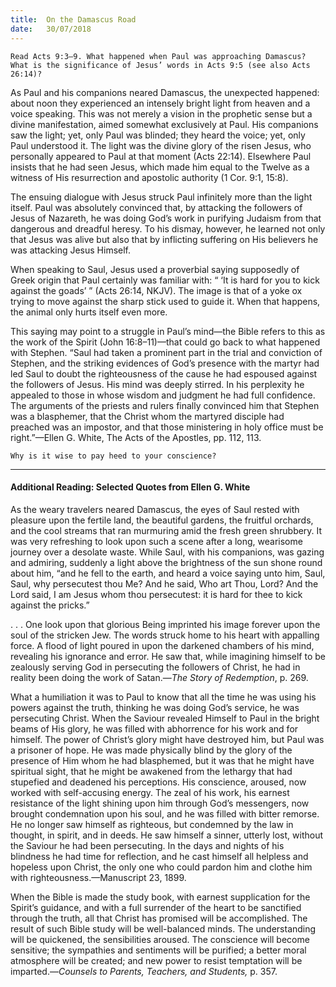 ```yaml
---
title:  On the Damascus Road
date:   30/07/2018
---
```


`Read Acts 9:3–9. What happened when Paul was approaching Damascus? What is the significance of Jesus’ words in Acts 9:5 (see also Acts 26:14)?`

As Paul and his companions neared Damascus, the unexpected happened: about noon they experienced an intensely bright light from heaven and a voice speaking. This was not merely a vision in the prophetic sense but a divine manifestation, aimed somewhat exclusively at Paul. His companions saw the light; yet, only Paul was blinded; they heard the voice; yet, only Paul understood it. The light was the divine glory of the risen Jesus, who personally appeared to Paul at that moment (Acts 22:14). Elsewhere Paul insists that he had seen Jesus, which made him equal to the Twelve as a witness of His resurrection and apostolic authority (1 Cor. 9:1, 15:8).

The ensuing dialogue with Jesus struck Paul infinitely more than the light itself. Paul was absolutely convinced that, by attacking the followers of Jesus of Nazareth, he was doing God’s work in purifying Judaism from that dangerous and dreadful heresy. To his dismay, however, he learned not only that Jesus was alive but also that by inflicting suffering on His believers he was attacking Jesus Himself. 

When speaking to Saul, Jesus used a proverbial saying supposedly of Greek origin that Paul certainly was familiar with: “ ‘It is hard for you to kick against the goads’ ” (Acts 26:14, NKJV). The image is that of a yoke ox trying to move against the sharp stick used to guide it. When that happens, the animal only hurts itself even more.

This saying may point to a struggle in Paul’s mind—the Bible refers to this as the work of the Spirit (John 16:8–11)—that could go back to what happened with Stephen. “Saul had taken a prominent part in the trial and conviction of Stephen, and the striking evidences of God’s presence with the martyr had led Saul to doubt the righteousness of the cause he had espoused against the followers of Jesus. His mind was deeply stirred. In his perplexity he appealed to those in whose wisdom and judgment he had full confidence. The arguments of the priests and rulers finally convinced him that Stephen was a blasphemer, that the Christ whom the martyred disciple had preached was an impostor, and that those ministering in holy office must be right.”—Ellen G. White, The Acts of the Apostles, pp. 112, 113.

`Why is it wise to pay heed to your conscience?`

---

#### Additional Reading: Selected Quotes from Ellen G. White

As the weary travelers neared Damascus, the eyes of Saul rested with pleasure upon the fertile land, the beautiful gardens, the fruitful orchards, and the cool streams that ran murmuring amid the fresh green shrubbery. It was very refreshing to look upon such a scene after a long, wearisome journey over a desolate waste. While Saul, with his companions, was gazing and admiring, suddenly a light above the brightness of the sun shone round about him, “and he fell to the earth, and heard a voice saying unto him, Saul, Saul, why persecutest thou Me? And he said, Who art Thou, Lord? And the Lord said, I am Jesus whom thou persecutest: it is hard for thee to kick against the pricks.”

. . . One look upon that glorious Being imprinted his image forever upon the soul of the stricken Jew. The words struck home to his heart with appalling force. A flood of light poured in upon the darkened chambers of his mind, revealing his ignorance and error. He saw that, while imagining himself to be zealously serving God in persecuting the followers of Christ, he had in reality been doing the work of Satan.—_The Story of Redemption_, p. 269. 

What a humiliation it was to Paul to know that all the time he was using his powers against the truth, thinking he was doing God’s service, he was persecuting Christ. When the Saviour revealed Himself to Paul in the bright beams of His glory, he was filled with abhorrence for his work and for himself. The power of Christ’s glory might have destroyed him, but Paul was a prisoner of hope. He was made physically blind by the glory of the presence of Him whom he had blasphemed, but it was that he might have spiritual sight, that he might be awakened from the lethargy that had stupefied and deadened his perceptions. His conscience, aroused, now worked with self-accusing energy. The zeal of his work, his earnest resistance of the light shining upon him through God’s messengers, now brought condemnation upon his soul, and he was filled with bitter remorse. He no longer saw himself as righteous, but condemned by the law in thought, in spirit, and in deeds. He saw himself a sinner, utterly lost, without the Saviour he had been persecuting. In the days and nights of his blindness he had time for reflection, and he cast himself all helpless and hopeless upon Christ, the only one who could pardon him and clothe him with righteousness.—Manuscript 23, 1899. 

When the Bible is made the study book, with earnest supplication for the Spirit’s guidance, and with a full surrender of the heart to be sanctified through the truth, all that Christ has promised will be accomplished. The result of such Bible study will be well-balanced minds. The understanding will be quickened, the sensibilities aroused. The conscience will become sensitive; the sympathies and sentiments will be purified; a better moral atmosphere will be created; and new power to resist temptation will be imparted.—_Counsels to Parents, Teachers, and Students,_ p. 357. 